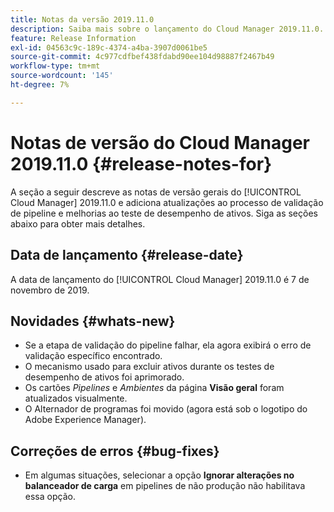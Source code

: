 ```yaml
---
title: Notas da versão 2019.11.0
description: Saiba mais sobre o lançamento do Cloud Manager 2019.11.0.
feature: Release Information
exl-id: 04563c9c-189c-4374-a4ba-3907d0061be5
source-git-commit: 4c977cdfbef438fdabd90ee104d98887f2467b49
workflow-type: tm+mt
source-wordcount: '145'
ht-degree: 7%

---
```


# Notas de versão do Cloud Manager 2019.11.0 {#release-notes-for}

A seção a seguir descreve as notas de versão gerais do [!UICONTROL Cloud Manager] 2019.11.0 e adiciona atualizações ao processo de validação de pipeline e melhorias ao teste de desempenho de ativos.
Siga as seções abaixo para obter mais detalhes.

## Data de lançamento {#release-date}

A data de lançamento do [!UICONTROL Cloud Manager] 2019.11.0 é 7 de novembro de 2019.

## Novidades {#whats-new}

* Se a etapa de validação do pipeline falhar, ela agora exibirá o erro de validação específico encontrado.
* O mecanismo usado para excluir ativos durante os testes de desempenho de ativos foi aprimorado.
* Os cartões *Pipelines* e *Ambientes* da página **Visão geral** foram atualizados visualmente.
* O Alternador de programas foi movido (agora está sob o logotipo do Adobe Experience Manager).

## Correções de erros {#bug-fixes}

* Em algumas situações, selecionar a opção **Ignorar alterações no balanceador de carga** em pipelines de não produção não habilitava essa opção.

